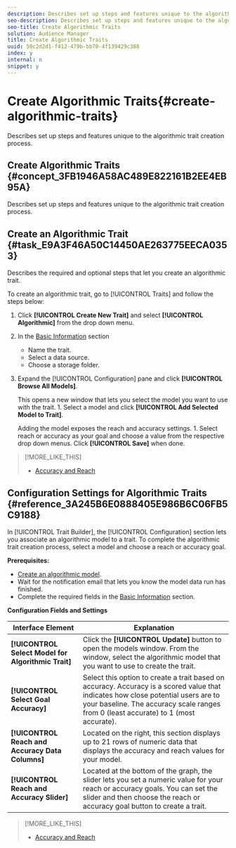 ```yaml
---
description: Describes set up steps and features unique to the algorithmic trait creation process.
seo-description: Describes set up steps and features unique to the algorithmic trait creation process.
seo-title: Create Algorithmic Traits
solution: Audience Manager
title: Create Algorithmic Traits
uuid: 50c2d2d1-f412-479b-bb70-4f139429c388
index: y
internal: n
snippet: y
---
```


# Create Algorithmic Traits{#create-algorithmic-traits}

Describes set up steps and features unique to the algorithmic trait creation process.

## Create Algorithmic Traits {#concept_3FB1946A58AC489E822161B2EE4EB95A}

Describes set up steps and features unique to the algorithmic trait creation process.

<!-- 

c_tb_algo_traits.xml

 -->

## Create an Algorithmic Trait {#task_E9A3F46A50C14450AE263775EECA0353}

Describes the required and optional steps that let you create an algorithmic trait.

<!-- 

t_algo_trait_build.xml

 -->

To create an algorithmic trait, go to [!UICONTROL Traits] and follow the steps below: 

1. Click **[!UICONTROL Create New Trait]** and select **[!UICONTROL Algorithmic]** from the drop down menu.
1. In the [Basic Information](../../c-features/traits/create-onboarded-rule-based-trait-details-page.md) section

    * Name the trait. 
    * Select a data source. 
    * Choose a storage folder.

1. Expand the [!UICONTROL Configuration] pane and click **[!UICONTROL Browse All Models]**.

   This opens a new window that lets you select the model you want to use with the trait. 1. Select a model and click **[!UICONTROL Add Selected Model to Trait]**.

   Adding the model exposes the reach and accuracy settings. 1. Select reach or accuracy as your goal and choose a value from the respective drop down menus. Click **[!UICONTROL Save]** when done.

>[!MORE_LIKE_THIS]
>
>* [Accuracy and Reach](../../c-features/traits/trait-accuracy-reach.md#concept_60F696940483424CA4E8EEDD63F46358)

## Configuration Settings for Algorithmic Traits {#reference_3A245B6E0888405E986B6C06FB5C9188}

In [!UICONTROL Trait Builder], the [!UICONTROL Configuration] section lets you associate an algorithmic model to a trait. To complete the algorithmic trait creation process, select a model and choose a reach or accuracy goal. 

**Prerequisites:** 

<!-- 

r_algo_trait_config_section.xml

 -->

* [Create an algorithmic model](../../c-features/algorithmic-models/create-model.md#task_71541056B8384EEBB6A3A8B161C71B8A). 
* Wait for the notification email that lets you know the model data run has finished. 
* Complete the required fields in the [Basic Information](../../c-features/traits/create-onboarded-rule-based-trait-details-page.md) section.

**Configuration Fields and Settings**

|  Interface Element  | Explanation  |
|---|---|
|  ****[!UICONTROL Select Model for Algorithmic Trait]**** |Click the **[!UICONTROL Update]** button to open the models window. From the window, select the algorithmic model that you want to use to create the trait.  |
|  ****[!UICONTROL Select Goal Accuracy]**** | Select this option to create a trait based on accuracy. Accuracy is a scored value that indicates how close potential users are to your baseline. The accuracy scale ranges from 0 (least accurate) to 1 (most accurate).  |
|  ****[!UICONTROL Reach and Accuracy Data Columns]**** | Located on the right, this section displays up to 21 rows of numeric data that displays the accuracy and reach values for your model.  |
|  ****[!UICONTROL Reach and Accuracy Slider]**** | Located at the bottom of the graph, the slider lets you set a numeric value for your reach or accuracy goals. You can set the slider and then choose the reach or accuracy goal button to create a trait.  |

>[!MORE_LIKE_THIS]
>
>* [Accuracy and Reach](../../c-features/traits/trait-accuracy-reach.md#concept_60F696940483424CA4E8EEDD63F46358)

